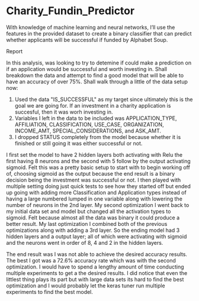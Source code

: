 # Charity_Fundin_Predictor
With knowledge of machine learning and neural networks, I’ll use the features in the provided dataset to create a binary classifier that can predict whether applicants will be successful if funded by Alphabet Soup.


Report

In this analysis, was looking to try to detemine if could make a prediction on if an application would be successful and worth investing in. Shall breakdown the data and attempt to find a good model that will be able to have an accuracy of over 75%. Shall walk through a little of the data setup now:

1.  Used the data "IS_SUCCESSFUL" as my target since ultimately this is the goal we are going for. If an investment in a charity application is succesful, then it was worh investing in.
2.  Variables I left in the data to be included was APPLICATION_TYPE,  AFFILIATION, CLASSIFICATION, USE_CASE, ORGANIZATION, INCOME_AMT, SPECIAL_CONSIDERATIONS, and ASK_AMT.
3.  I dropped STATUS completely from the model because whether it is finished or still going it was either successful or not.

I first set the model to have 2 hidden layers both activating with Relu the first having 8 neurons and the second with 5 follow by the output activating sigmoid. Felt this was a pretty basic setup to start with to begin working off of, choosing sigmoid as the output because the end result is a binary decision being the investment was successful or not.
I then played with multiple setting doing just quick tests to see how they started off but ended up going with adding more Classification and Application types instead of having a large numbered lumped in one variable along with lowering the number of neurons in the 2nd layer.
My second optimization I went back to my initial data set and model but changed all the activation types to sigmoid. Felt because almost all the data was binary it could produce a better result.
My last optimization I combined both of the previous optimizations along with adding a 3rd layer. So the ending model had 3 hidden layers and a output layer; all of which were activating with sigmoid and the neurons went in order of 8, 4 and 2 in the hidden layers.

The end result was I was not able to achieve the desired accuracy results. The best I got was a 72.6% accuracy rate which was with the second optimization. I would have to spend a lengthy amount of time conducting multiple experiments to get a the desired results. I did notice that even the littlest thing plays its part but with large data sets its hard to find the best optimization and I would probably let the keras tuner run multiple experiments to find the best model.